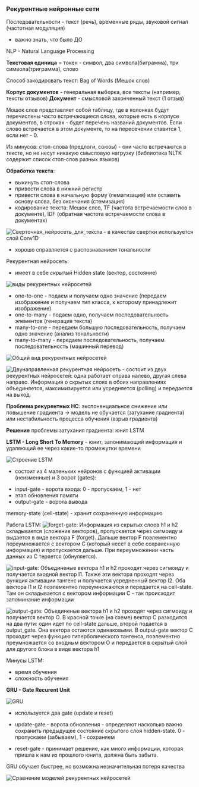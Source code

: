 ### Рекурентные нейронные сети

Последовательности - текст (речь), временные ряды, звуковой сигнал (частотная модуляция)
- важно знать, что было ДО

NLP - Natural Language Processing

**Текстовая единица** = токен - символ, два символа(биграмма), три символа(триграмма), слово

Способ закодировать текст: Bag of Words (Мешок слов)

**Корпус документов** - генеральная выборка, все тексты (например, тексты отзывов)
**Документ** - смысловой законченный текст (1 отзыв)

Мошок слов представляет собой таблицу, где в колонках будут перечислены часто встречающиеся слова, которые есть в корпусе документов, в строках - будет перечень названий документов. Если слово встречается в этом документе, то на пересечении ставится 1, если нет - 0. 

Из минусов: стоп-слова (предлоги, союзы) - они часто встречаются в тексте, но не несут никакую смысловую нагрузку (библиотека NLTK содержит список стоп-слов разных языков)

**Обработка текста**:
- выкинуть стоп-слова
- привести слова в нижний регистр
- привести слова в начальную форму (лематизация) или оставить основу слова, без окончания (стемизация)
- кодирование текста: Мешок слов, TF (частота встречаемости слов в документе), IDF (обратная частота встречаемости слова в документах)

![Сверточная_нейросеть_для_текста](\image\image.png) - в качестве свертки используется слой Conv1D
- хорошо справляется с распознаванием тональности 

Рекурентная нейросеть:
- имеет в себе *скрытый* Hidden state (вектор, состояние)

![виды рекурентных нейросетей](\image\image-1.png)
* one-to-one - подаем и получаем одно значение (передаем изображение и получаем тип класса, к которому принадлежит изображение)
* one-to-many - подаем одно, получаем последовательность элементов (генерация текста)
* many-to-one - передаем большую последовательность, получаем одно значение (анализ тональности)
* many-to-many - передаем последовательность, получаем последовательность (машинный перевод)

![Общий вид рекурентных нейросетей](\image\image-2.png)

![Двунаправленная рекурентная нейросеть](\image\image-3.png) - состоит из двух рекурентных нейросетей: одна работает справа налево, другая слева направо. Информация о скрытых слоях в обоих направлениях объединяется, максимизируется или усредняется (polling) и передается на выход.

**Проблема рекурентных НС**: экспоненциальное снижение или повышение градиента -> модель не обучается (затухание градиента) или нестабильность процесса обучения (взрыв градиента)

**Решение** проблемы затухания градиента: юнит LSTM


**LSTM - Long Short To Memory** - юнит, запонимающий информация и удаляющий ее через какие-то промежутки времени

![Строение LSTM](\image\image-4.png)
- состоит из 4 маленьких нейронов с функцией активации (неизменные) и 3 ворот (gates):
* input-gate - ворота входа: 0 - пропускаем, 1 - нет
* этап обновления памяти 
* output-gate - ворота вывода

memory-state (cell-state) - хранит сохраненную информацию

Работа LSTM:
![forget-gate](\image\image-5.png): Информация из скрытых слоев h1 и h2 складывается (сложение векторов), пропускается через сигмоиду и выдается в виде вектора F (forget). Дальше вектор F поэлементно переумножается с вектором C (который несет в себе сохраненную информация) и пропускается дальше. При переумножении часть данных из С теряется (обнуляется).

![input-gate](\image\image-6.png): Объединеные вектора h1 и h2 проходят через сигмоиду и получается входной вектор I1. Также эти вектора проходят через функция активации тангенс и получается усредненный вектор I2. Оба вектора I1 и I2 поэлементно переумножаются и передается на cell-state. Там он складывается с вектором информации C - так происходит запоминание информации

 ![output-gate](\image\image-7.png): Объединеные вектора h1 и h2 проходят через сигмоиду и получается вектор O. В красной точке (на схеме) вектор С разходится на два пути: один идет по cell-state дальше, второй подается в output_gate. Она вектора остаются одинаковыми. В output-gate вектор С проходит через функцию гиперболического тангенса, поэлементно преумножается со входным вектором O и передается в скрытый слой для другого блока в виде вектора h1

Минусы LSTM:
* время обучения
* сложность обучения

**GRU - Gate Recurent Unit**

![GRU](\image\image-8.png)

- используется два gate (update и reset)
* update-gate - ворота обновления - определяют насколько важно сохранить предыдущее состояние скрытого слоя hidden-state. 0 - пропускаем (забываем), 1 - сохраняем

* reset-gate - принимает решение, как много информации, которая пришла к нам из прошлого юнита, должна быть забыта.

GRU обучает быстрее, но возможна незначительная потеря качества

![Сравнение моделей рекурентных нейросетей](\image\image-9.png)
